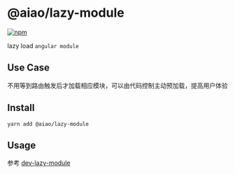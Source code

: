 # @aiao/lazy-module

[![npm](https://img.shields.io/npm/v/@aiao/lazy-module?style=flat-square)](https://www.npmjs.com/@aiao/lazy-module)

lazy load `angular module`

## Use Case

不用等到路由触发后才加载相应模块，可以由代码控制主动预加载，提高用户体验

## Install

```console
yarn add @aiao/lazy-module
```

## Usage

参考 [dev-lazy-module](../../apps/dev-lazy-module)
